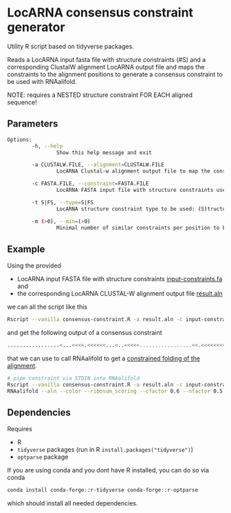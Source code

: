 # LocARNA consensus constraint generator

Utility R script based on tidyverse packages.

Reads a LocARNA input fasta file with structure constraints (#S)
and a corresponding ClustalW alignment LocARNA output file
and maps the constraints to the alignment positions to
generate a consensus constraint to be used with RNAalifold.

NOTE: requires a NESTED structure constraint FOR EACH aligned sequence!

## Parameters

```sh
Options:
        -h, --help
                Show this help message and exit

        -a CLUSTALW.FILE, --alignment=CLUSTALW.FILE
                LocARNA Clustal-w alignment output file to map the constaints to

        -c FASTA.FILE, --constraint=FASTA.FILE
                LocARNA FASTA input file with structure constraints used to generate the alignment

        -t S|FS, --type=S|FS
                LocARNA structure constraint type to be used: (S)tructure constraint or (FS) = fixed structure constraint.Default: 'S'

        -m (>0), --min=(>0)
                Minimal number of similar constraints per position to be considered in consensus.Default: 2
```

## Example

Using the provided 

- LocARNA input FASTA file with structure constraints [input-constraints.fa](input-constraints.fa) and
- the corresponding LocARNA CLUSTAL-W alignment output file [result.aln](result.aln)

we can all the script like this

```sh
Rscript --vanilla consensus-constraint.R -a result.aln -c input-constraints.fa
```

and get the following output of a consensus constraint

```sh
.................<...<<<<.<<<<<<...<..<<<<<.................<<.<<<<<<<<......(((((<<<<................................................................................................>>)))))....>....>>>>>>>>>>.>>.............>>>>>>.>>.......>>....................................................................................
```

that we can use to call RNAalifold to get a [constrained folding of the alignment](https://www.tbi.univie.ac.at/RNA/ViennaRNA/refman/man/RNAalifold.html#structure-constraints).

```sh
# pipe constraint via STDIN into RNAalifold
Rscript --vanilla consensus-constraint.R -a result.aln -c input-constraints.fa | \
RNAalifold --aln --color --ribosum_scoring --cfactor 0.6 --nfactor 0.5 --mis -t 0 -C --enforceConstraint --noLP result.aln
```

## Dependencies

Requires 

- R
- `tidyverse` packages  (run in R `install.packages("tidyverse")`)
- `optparse` package

If you are using conda and you dont have R installed, you can do so via conda

```sh
conda install conda-forge::r-tidyverse conda-forge::r-optparse
```

which should install all needed dependencies.


